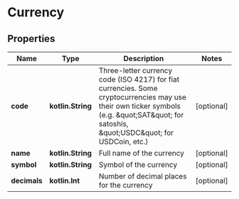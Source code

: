 
# Currency

## Properties
| Name | Type | Description | Notes |
| ------------ | ------------- | ------------- | ------------- |
| **code** | **kotlin.String** | Three-letter currency code (ISO 4217) for fiat currencies. Some cryptocurrencies may use their own ticker symbols (e.g. \&quot;SAT\&quot; for satoshis, \&quot;USDC\&quot; for USDCoin, etc.) |  [optional] |
| **name** | **kotlin.String** | Full name of the currency |  [optional] |
| **symbol** | **kotlin.String** | Symbol of the currency |  [optional] |
| **decimals** | **kotlin.Int** | Number of decimal places for the currency |  [optional] |



